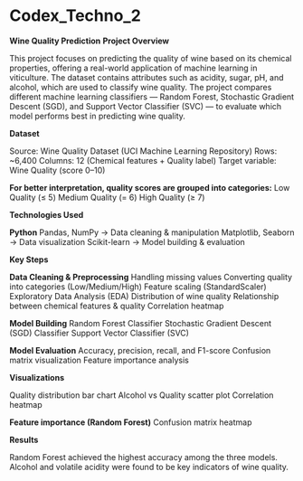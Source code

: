 # Codex_Techno_2
**Wine Quality Prediction**
**Project Overview**

This project focuses on predicting the quality of wine based on its chemical properties, offering a real-world application of machine learning in viticulture. The dataset contains attributes such as acidity, sugar, pH, and alcohol, which are used to classify wine quality.
The project compares different machine learning classifiers — Random Forest, Stochastic Gradient Descent (SGD), and Support Vector Classifier (SVC) — to evaluate which model performs best in predicting wine quality.

**Dataset**

Source: Wine Quality Dataset (UCI Machine Learning Repository)
Rows: ~6,400
Columns: 12 (Chemical features + Quality label)
Target variable: Wine Quality (score 0–10)

**For better interpretation, quality scores are grouped into categories:**
Low Quality (≤ 5)
Medium Quality (= 6)
High Quality (≥ 7)

**Technologies Used**

**Python**
Pandas, NumPy → Data cleaning & manipulation
Matplotlib, Seaborn → Data visualization
Scikit-learn → Model building & evaluation

**Key Steps**

**Data Cleaning & Preprocessing**
Handling missing values
Converting quality into categories (Low/Medium/High)
Feature scaling (StandardScaler)
Exploratory Data Analysis (EDA)
Distribution of wine quality
Relationship between chemical features & quality
Correlation heatmap

**Model Building**
Random Forest Classifier
Stochastic Gradient Descent (SGD) Classifier
Support Vector Classifier (SVC)

**Model Evaluation**
Accuracy, precision, recall, and F1-score
Confusion matrix visualization
Feature importance analysis

**Visualizations**

Quality distribution bar chart
Alcohol vs Quality scatter plot
Correlation heatmap

**Feature importance (Random Forest)**
Confusion matrix heatmap

**Results**

Random Forest achieved the highest accuracy among the three models.
Alcohol and volatile acidity were found to be key indicators of wine quality.
